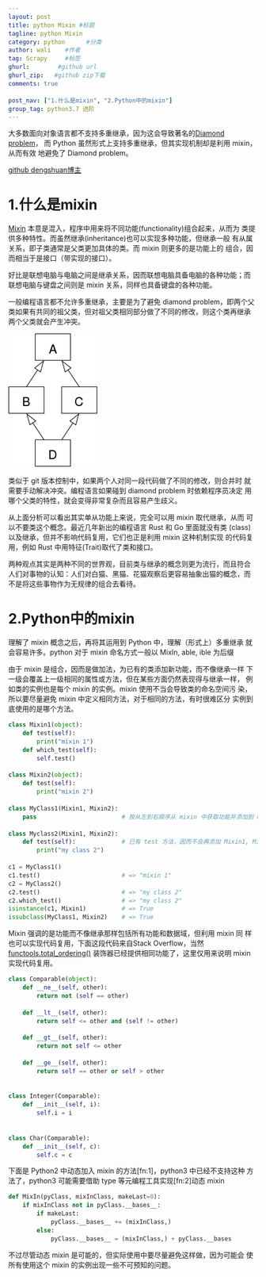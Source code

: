 ```yaml
---
layout: post
title: python Mixin #标题
tagline: python Mixin
category: python      #分类
author: wali    #作者
tag: Scrapy     #标签
ghurl:        #github url
ghurl_zip:   #github zip下载
comments: true

post_nav: ["1.什么是mixin", "2.Python中的mixin"]
group_tag: python3.7 进阶
---
```


大多数面向对象语言都不支持多重继承，因为这会导致著名的[Diamond problem](https://en.wikipedia.org/wiki/Diamond_problem "https://en.wikipedia.org/wiki/Diamond_problem")， 而 Python 虽然形式上支持多重继承，但其实现机制却是利用 mixin，从而有效 地避免了 Diamond problem。

[github dengshuan博主](https://github.com/dengshuan/notes/blob/master/techs/python-mixins.org "https://github.com/dengshuan/notes/blob/master/techs/python-mixins.org")


# 1.什么是mixin

[Mixin](http://en.wikipedia.org/wiki/Mixin "http://en.wikipedia.org/wiki/Mixin") 本意是混入，程序中用来将不同功能(functionality)组合起来，从而为 类提供多种特性。而虽然继承(inheritance)也可以实现多种功能，但继承一般 有从属关系，即子类通常是父类更加具体的类。而 mixin 则更多的是功能上的 组合，因而相当于是接口（带实现的接口）。

好比是联想电脑与电脑之间是继承关系，因而联想电脑具备电脑的各种功能；而 联想电脑与键盘之间则是 mixin 关系，同样也具备键盘的各种功能。

一般编程语言都不允许多重继承，主要是为了避免 diamond problem，即两个父 类如果有共同的祖父类，但对祖父类相同部分做了不同的修改，则这个类再继承 两个父类就会产生冲突。

![ssl](https://raw.githubusercontent.com/walidream/waliblog/gh-pages/static/image/python/python_65.png)

类似于 git 版本控制中，如果两个人对同一段代码做了不同的修改，则合并时 就需要手动解决冲突。编程语言如果碰到 diamond problem 时依赖程序员决定 用哪个父类的特性，就会变得非常复杂而且容易产生歧义。

从上面分析可以看出其实单从功能上来说，完全可以用 mixin 取代继承，从而 可以不要类这个概念。最近几年新出的编程语言 Rust 和 Go 里面就没有类 (class)以及继承，但并不影响代码复用，它们也正是利用 mixin 这种机制实现 的代码复用，例如 Rust 中用特征(Trait)取代了类和接口。

两种观点其实是两种不同的世界观，目前类与继承的概念则更为流行，而且符合 人们对事物的认知：人们对白猫、黑猫、花猫观察后更容易抽象出猫的概念，而 不是将这些事物作为无规律的组合去看待。

# 2.Python中的mixin

理解了 mixin 概念之后，再将其运用到 Python 中，理解（形式上）多重继承 就会容易许多。python 对于 mixin 命名方式一般以 MixIn, able, ible 为后缀

由于 mixin 是组合，因而是做加法，为已有的类添加新功能，而不像继承一样 下一级会覆盖上一级相同的属性或方法，但在某些方面仍然表现得与继承一样， 例如类的实例也是每个 mixin 的实例。mixin 使用不当会导致类的命名空间污 染，所以要尽量避免 mixin 中定义相同方法，对于相同的方法，有时很难区分 实例到底使用的是哪个方法。

```python
class Mixin1(object):
    def test(self):
        print("mixin 1")
    def which_test(self):
        self.test()

class Mixin2(object):
    def test(self):
        print("mixin 2")

class MyClass1(Mixin1, Mixin2):
    pass                        # 按从左到右顺序从 mixin 中获取功能并添加到 MyClass

class Myclass2(Mixin1, Mixin2):
    def test(self):             # 已有 test 方法，因而不会再添加 Mixin1, Mixin2 的 test 方法
        print("my class 2")

c1 = MyClass1()
c1.test()                       # => "mixin 1"
c2 = MyClass2()
c2.test()                       # => "my class 2"
c2.which_test()                 # => "my class 2"
isinstance(c1, Mixin1)          # => True
issubclass(MyClass1, Mixin2)    # => True
```

Mixin 强调的是功能而不像继承那样包括所有功能和数据域，但利用 mixin 同 样也可以实现代码复用，下面这段代码来自Stack Overflow，当然 [functools.total_ordering()](http://stackoverflow.com/questions/533631/what-is-a-mixin-and-why-are-they-useful "http://stackoverflow.com/questions/533631/what-is-a-mixin-and-why-are-they-useful") 装饰器已经提供相同功能了，这里仅用来说明 mixin 实现代码复用。

```python
class Comparable(object):
    def __ne__(self, other):
        return not (self == other)

    def __lt__(self, other):
        return self <= other and (self != other)

    def __gt__(self, other):
        return not self <= other

    def __ge__(self, other):
        return self == other or self > other


class Integer(Comparable):
    def __init__(self, i):
        self.i = i


class Char(Comparable):
    def __init__(self, c):
        self.c = c
```
下面是 Python2 中动态加入 mixin 的方法[fn:1]，python3 中已经不支持这种 方法了，python3 可能需要借助 type 等元编程工具实现[fn:2]动态 mixin

```python
def MixIn(pyClass, mixInClass, makeLast=0):
    if mixInClass not in pyClass.__bases__:
        if makeLast:
            pyClass.__bases__ += (mixInClass,)
        else:
            pyClass.__bases__ = (mixInClass,) + pyClass.__bases
```

不过尽管动态 mixin 是可能的，但实际使用中要尽量避免这样做，因为可能会 使所有使用这个 mixin 的实例出现一些不可预知的问题。













